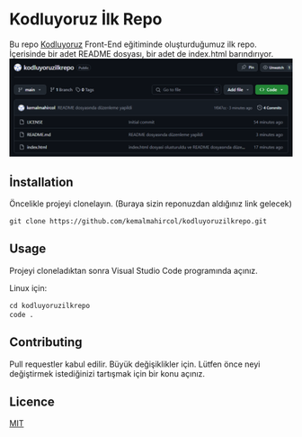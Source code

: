 # Kodluyoruz İlk Repo
Bu repo [Kodluyoruz](kodluyoruz.org) Front-End eğitiminde oluşturduğumuz ilk repo. İçerisinde bir adet README dosyası, bir adet de index.html barındırıyor.
![İmage](https://github.com/kemalmahircol/kodluyoruzilkrepo/blob/6deabf96777872506e661995cef57aedc89aa7e6/image.png)

## İnstallation
Öncelikle projeyi clonelayın. (Buraya sizin reponuzdan aldığınız link gelecek)

    git clone https://github.com/kemalmahircol/kodluyoruzilkrepo.git

## Usage
Projeyi cloneladıktan sonra Visual Studio Code programında açınız.

Linux için:

    cd kodluyoruzilkrepo 
    code .

## Contributing
Pull requestler kabul edilir. Büyük değişiklikler için. Lütfen önce neyi değiştirmek istediğinizi tartışmak için bir konu açınız.
## Licence
[MIT](https://choosealicense.com/licenses/mit/)
